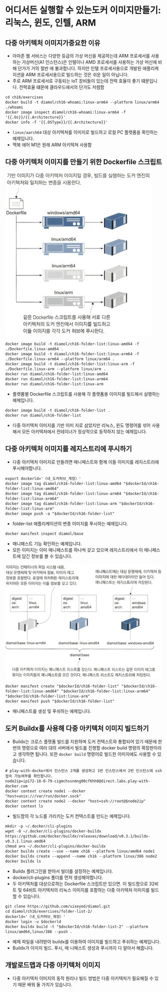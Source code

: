 # 어디서든 실행할 수 있는도커 이미지만들기: 리눅스, 윈도, 인텔, ARM

## 다중 아키텍처 이미지가중요한 이유

- 아마존 웹 서비스는 다양한 등급의 가상 머신을 제공하는데 ARM 프로세서를 사용하는 가상머신(A1 인스턴스)은 인텔이나 AMD 프로세서를 사용하는 가상 머신에 비해 단가가 거의 절반 에 불과합니다. 하지만 인텔 프로세서용으로 개발된 애플리케이션을 ARM 프로세서용으로 빌드하는 것은 쉬운 일이 아닙니다.
- 주로 ARM 프로세서로 구동되는 IoT 장비들이 있는데 전력 효율이 좋기 떄문입니다. 전력효율 떄문에 클라우드에서의 단가도 저렴함

```shell
cd ch16/exercises
docker build -t diamol/ch16-whoami:linux-arm64 --platform linux/arm64 ./whoami
docker image inspect diamol/ch16-whoami:linux-arm64 -f '{{.Os}}/{{.Architecture}}'
docker info -f '{{.OSType}}/{{.Architecture}}'
```

- `linux/aarch64` 대상 아키텍쳐를 이미지로 빌드하고 로컬 PC 플랫폼을 확인하는 예제입니다.
- 맥북 에어 M1은 원래 ARM 아키텍쳐 사용함

## 다중 아키텍처 이미지를 만들기 위한 Dockerfile 스크립트

![multi_arch_push.png](./image/multi_arch_push.png)

```shell
docker image build -t diamol/ch16-folder-list:linux-amd64 -f ./Dockerfile.linux-amd64 .
docker image build -t diamol/ch16-folder-list:linux-arm64 -f ./Dockerfile.linux-arm64 --platform linux/arm64 .
docker image build -t diamol/ch16-folder-list:linux-arm -f ./Dockerfile.linux-arm --platform linux/arm .
docker run diamol/ch16-folder-list:linux-amd64
docker run diamol/ch16-folder-list:linux-arm64
docker run diamol/ch16-folder-list:linux-arm
```

- 플랫폼별 Dockerfile 스크립트를 사용해 각 플랫폼용 이미지를 빌드해서 실행하는 예제입니다.

```shell
docker image build -t diamol/ch16-folder-list .
docker run diamol/ch16-folder-list
```

- 다중 아키텍처 이미지를 기반 이미 지로 삼았지만 리눅스, 윈도 명령어를 섞어 사용해서 모든 아키텍처에서 컨테이너가 정상적으로 동작하지 않는 예제입니다.

## 다중 아키텍처 이미지를 레지스트리에 푸시하기

- 다중 아키텍처 이미지로 만들려면 매니페스트와 함께 이들 이미지를 레지스트리에 푸시해야합니다.

```shell
export dockerld='〈내_도커허브_계정〉'
docker image tag diamol/ch16-folder-list:linux-amd64 "$dockerId/ch16-folder-list:linux-amd64"
docker image tag diamol/ch16-folder-list:linux-arm64 "$dockerId/ch16-folder-list:linux-arm64"
docker image tag diamol/ch16-folder-list:linux-arm "$dockerId/ch16-folder-list:linux-arm"
docker image push -a "$dockerId/ch16-folder-list"
```

- folder-list 애플리케이션의 변종 이미지를 푸시하는 예제입니다.

```shell
docker manifest inspect diamol/base
```

- 매니패스트 기능 확인하는 예제입니다.
- 모든 이미지는 이미 매니페스트를 하나씩 갖고 있으며 레지스트리에서 이 매니페스트에 담긴 정보를 볼 수 있습니다.

![manifeat.png](./image/manifeat.png)

```shell
docker manifest create "$dockerId/ch16-folder-list" "$dockerId/ch16-folder-list:linux-amd64" "$dockerId/ch16-folder-list:linux-arm64" "$dockerId/ch16-folder-list:linux-arm"
docker manifest push "$dockerId/ch16-folder-list"
```

- 매니페스트를 생성 및 푸쉬하는 예제입니다.

## 도커 Buildx를 사용해 다중 아키텍처 이미지 빌드하기

- Buildx는 크로스 플랫폼 빌드를 지원하며 도커 컨텍스트와 통합되어 있기 때문에 한 번의 명령으로 여러 대의 서버에서 빌드를 진행할 docker build 명령의 확장판이라고 생각하면 됩니다. 또한 `docker build` 명령어로 빌드한 이미지에도 사용할 수 있습니다.

```shell
# play-with-docker에서 인스턴스 2개를 생성하고 1번 인스턴스에서 2번 인스턴스에 ssh접속 가능여부를 확인합니다.
node2ip=ip172-18-0-79-cigmchssnmng00cf6hh0@direct.labs.play-with-docker.com
docker context create node1 --docker "host=unix:///var/run/docker.sock"
docker context create node2 --docker "host=ssh://root@$node2ip"
docker context ls
```

- 빌드팜의 각 노드를 가리키는 도커 컨텍스트를 만드는 예제입니다.

```shell
mkdir -p ~/.docker/cli-plugins
wget -O ~/.docker/cli-plugins/docker-buildx https://github.com/docker/buildx/releases/download/v0.3.1/buildx-v0.3.1.linux-amd64
chmod a+x ~/.docker/cli-plugins/docker-buildx
docker buildx create --use --name ch16 --platform linux/amd64 node1
docker buildx create --append --name ch16 --platform linux/386 node2
docker buildx ls
```

- Buildx 플러그인을 받아서 빌더를 설정하는 예제입니다.
- docker/cli-plugins 폴더를 먼저 생성해야합니다.
- 두 아키텍처를 대상으로하는 Dockerfile 스크립트만 있으면. 이 빌드팜으로 32비트 및 64비트 아키텍처의 리눅스 이미지를 포함하는 다중 아키텍처 이미지를 빌드할 수 있습니다.

```shell
git clone https://github.com/sixeyed/diamol.git
cd diamol/ch16/exercises/folder-list-2/
dockerld='〈내_도커허브_계정〉'
docker login -u $dockerld
docker buildx build -t "$dockerId/ch16-folder-list-2" --platform linux/amd64,linux/386 --push .
```

- 예제 파일을 내려받아 buildx를 이용하여 이미지를 빌드하고 푸쉬하는 예제입니다.
- Buildx가 이미지 빌드. 푸시, 매 니페스트 생성과 푸시까지 다 알아서 해줍니다.

## 개발로드맵과 다중 아키텍처 이미지

- 다중 아키텍처 이미지의 동작 원리나 빌드 방법은 다중 아키텍처가 필요해질 수 있기 때문 배워 둘 가치가 있습니다.
